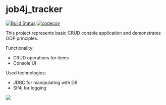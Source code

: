 # job4j_tracker
[![Build Status](https://travis-ci.com/scriptkid777/job4j_tracker.svg?branch=master)](https://travis-ci.com/scriptkid777/job4j_tracker)
[![codecov](https://codecov.io/gh/scriptkid777/job4j_tracker/branch/master/graph/badge.svg?token=IWY883GOF0)](https://codecov.io/gh/scriptkid777/job4j_tracker)

This project represents basic CRUD console application and demonstrates OOP principles.

Functionality:
<ul>
<li>CRUD operations for items</li>
<li>Console UI</li>
</ul>
Used technologies:
<ul>
<li>JDBC for manipulating with DB</li>
<li>Slf4j for logging</li>
</ul>


<img src="https://github.com/scriptkid777/job4j_tracker/img.png">

